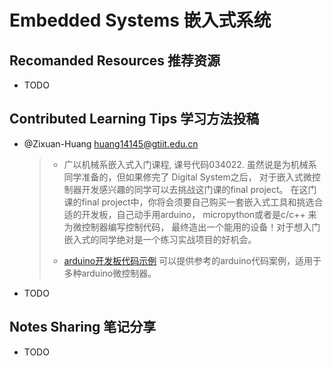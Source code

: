# Embedded Systems 嵌入式系统

## Recomanded Resources 推荐资源

-   TODO

## Contributed Learning Tips 学习方法投稿

-   @Zixuan-Huang <huang14145@gtiit.edu.cn>

    >   -   广以机械系嵌入式入门课程, 课号代码034022. 虽然说是为机械系同学准备的，但如果修完了 Digital System之后， 对于嵌入式微控制器开发感兴趣的同学可以去挑战这门课的final project。 在这门课的final project中，你将会须要自己购买一套嵌入式工具和挑选合适的开发板，自己动手用arduino， micropython或者是c/c++ 来为微控制器编写控制代码， 最终造出一个能用的设备！对于想入门嵌入式的同学绝对是一个练习实战项目的好机会。
    >
    >   -   [arduino开发板代码示例](https://docs.arduino.cc/built-in-examples/) 可以提供参考的arduino代码案例，适用于多种arduino微控制器。

-   TODO

## Notes Sharing 笔记分享

-   TODO